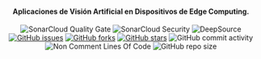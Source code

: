 <h4 align="center">Aplicaciones de Visión Artificial en Dispositivos de Edge Computing.</h4>
<div align="center">
  <img alt="SonarCloud Quality Gate" src="https://sonarcloud.io/api/project_badges/measure?project=mtc1003_TF_Keras_TFG&metric=alert_status">
  <img alt="SonarCloud Security" src="https://sonarcloud.io/api/project_badges/measure?project=mtc1003_TF_Keras_TFG&metric=security_rating">
  <img alt="DeepSource" src="https://deepsource.io/gh/dpr1005/Semisupervised-learning-and-instance-selection-methods.svg/?label=active+issues&show_trend=true&token=_L2oEwtETgWq6CnhDB1m8qO6)](https://deepsource.io/gh/mtc1003/TF_Keras_TFG/?ref=repository-badge"> 
  <br>
  <a href="https://github.com/mtc1003/TF_Keras_TFG/issues"><img alt="GitHub issues" src="https://img.shields.io/github/issues/mtc1003/TF_Keras_TFG"></a>
  <a href="https://github.com/mtc1003/TF_Keras_TFG/network/members"><img alt="GitHub forks" src="https://img.shields.io/github/forks/mtc1003/TF_Keras_TFG"></a>
  <a href="https://github.com/mtc1003/TF_Keras_TFG/stargazers"><img alt="GitHub stars" src="https://img.shields.io/github/stars/mtc1003/TF_Keras_TFG"></a>
  <img alt="GitHub commit activity" src="https://img.shields.io/github/commit-activity/m/mtc1003/TF_Keras_TFG">
  <!-- <a href="https://github.com/mtc1003/TF_Keras_TFG/blob/main/LICENSE"><img alt="GitHub license" src="https://img.shields.io/github/license/mtc1003/TF_Keras_TFG"></a> -->
  <br/>
  <img alt="Non Comment Lines Of Code" src="https://sonarcloud.io/api/project_badges/measure?project=mtc1003_TF_Keras_TFG&metric=ncloc">
  <img alt="GitHub repo size" src="https://img.shields.io/github/repo-size/mtc1003/TF_Keras_TFG?color=purple&logo=github">
</div>
